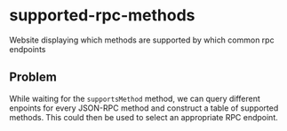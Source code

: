 # supported-rpc-methods
Website displaying which methods are supported by which common rpc endpoints

## Problem
While waiting for the `supportsMethod` method, we can query different enpoints for every JSON-RPC method and construct a table of supported methods. This could then be used to select an appropriate RPC endpoint.
